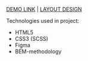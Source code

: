 [DEMO LINK](https://andrii-balitskyi.github.io/layout_miami/) | [LAYOUT DESIGN](https://www.figma.com/file/nHz8bflIwJaWP3P99vKTH5/miami_home_new?node-id=16033%3A3)

Technologies used in project:

- HTML5
- CSS3 (SCSS)
- Figma
- BEM-methodology
